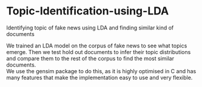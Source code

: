 # Topic-Identification-using-LDA
Identifying topic of fake news using LDA and finding similar kind of documents 

We trained an LDA model on the corpus of fake news to see what topics emerge. Then we test hold out documents to infer their topic distributions and compare them to the rest of the corpus to find the most similar documents.  
We use the gensim package to do this, as it is highly optimised in C and has many features that make the implementation easy to use and very flexible.
